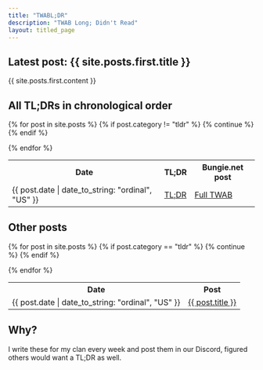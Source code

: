 ```yaml
---
title: "TWABL;DR"
description: "TWAB Long; Didn't Read"
layout: titled_page
---
```


## Latest post: {{ site.posts.first.title }}

{{ site.posts.first.content }}



## All TL;DRs in chronological order

<table><tr><th>Date</th><th>TL;DR</th><th>Bungie.net post</th></tr>

{% for post in site.posts %}
    {% if post.category != "tldr" %}
        {% continue %}
    {% endif %}
    <tr><td> {{ post.date | date_to_string: "ordinal", "US" }} </td><td> <a href="{{ post.url | relative_url }}">TL;DR</a> </td><td> <a href="{{ post.bungie_url }}">Full TWAB</a> </td></tr>
{% endfor %}

</table>

## Other posts

<table><tr><th>Date</th><th>Post</th></tr>

{% for post in site.posts %}
    {% if post.category == "tldr" %}
        {% continue %}
    {% endif %}
    <tr><td> {{ post.date | date_to_string: "ordinal", "US" }}</td><td><a href="{{ post.url | relative_url }}">{{ post.title }}</a></td></tr>
{% endfor %}
</table>

## Why?

I write these for my clan every week and post them in our Discord, figured others would want a TL;DR as well.
